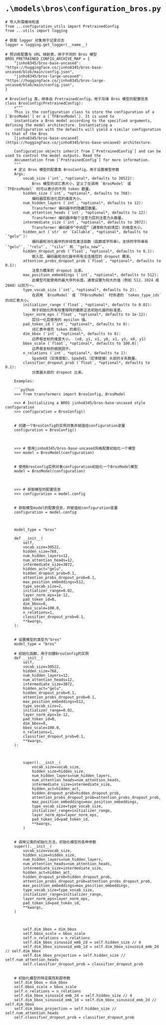 # `.\models\bros\configuration_bros.py`

```
# 导入所需模块和类
from ...configuration_utils import PretrainedConfig
from ...utils import logging

# 获取 logger 对象用于记录日志
logger = logging.get_logger(__name__)

# 预训练配置与 URL 映射表，用于不同的 Bros 模型
BROS_PRETRAINED_CONFIG_ARCHIVE_MAP = {
    "jinho8345/bros-base-uncased": "https://huggingface.co/jinho8345/bros-base-uncased/blob/main/config.json",
    "jinho8345/bros-large-uncased": "https://huggingface.co/jinho8345/bros-large-uncased/blob/main/config.json",
}

# BrosConfig 类，继承自 PretrainedConfig，用于存储 Bros 模型的配置信息
class BrosConfig(PretrainedConfig):
    r"""
    This is the configuration class to store the configuration of a [`BrosModel`] or a [`TFBrosModel`]. It is used to
    instantiate a Bros model according to the specified arguments, defining the model architecture. Instantiating a
    configuration with the defaults will yield a similar configuration to that of the Bros
    [jinho8345/bros-base-uncased](https://huggingface.co/jinho8345/bros-base-uncased) architecture.

    Configuration objects inherit from [`PretrainedConfig`] and can be used to control the model outputs. Read the
    documentation from [`PretrainedConfig`] for more information.
    """
    # 定义 Bros 模型的配置类 BrosConfig，用于设置模型参数
    Args:
        vocab_size (`int`, *optional*, defaults to 30522):
            Bros 模型的词汇表大小，定义了在调用 `BrosModel` 或 `TFBrosModel` 时可以表示的不同 token 数量。
        hidden_size (`int`, *optional*, defaults to 768):
            编码器层和池化层的维度大小。
        num_hidden_layers (`int`, *optional*, defaults to 12):
            Transformer 编码器中的隐藏层数量。
        num_attention_heads (`int`, *optional*, defaults to 12):
            Transformer 编码器中每个注意力层的注意力头数量。
        intermediate_size (`int`, *optional*, defaults to 3072):
            Transformer 编码器中“中间层”（通常称为前馈层）的维度大小。
        hidden_act (`str` or `Callable`, *optional*, defaults to `"gelu"`):
            编码器和池化器中的非线性激活函数（函数或字符串）。支持的字符串有 `"gelu"`, `"relu"`, `"silu"` 和 `"gelu_new"`。
        hidden_dropout_prob (`float`, *optional*, defaults to 0.1):
            嵌入层、编码器和池化器中所有全连接层的 dropout 概率。
        attention_probs_dropout_prob (`float`, *optional*, defaults to 0.1):
            注意力概率的 dropout 比率。
        max_position_embeddings (`int`, *optional*, defaults to 512):
            此模型可能使用的最大序列长度。通常设置为较大的值（例如 512、1024 或 2048）以防万一。
        type_vocab_size (`int`, *optional*, defaults to 2):
            在调用 `BrosModel` 或 `TFBrosModel` 时传递的 `token_type_ids` 的词汇表大小。
        initializer_range (`float`, *optional*, defaults to 0.02):
            用于初始化所有权重矩阵的截断正态初始化器的标准差。
        layer_norm_eps (`float`, *optional*, defaults to 1e-12):
            层归一化层使用的 epsilon 值。
        pad_token_id (`int`, *optional*, defaults to 0):
            词汇表中填充 token 的索引。
        dim_bbox (`int`, *optional*, defaults to 8):
            边界框坐标的维度大小。 (x0, y1, x1, y0, x1, y1, x0, y1)
        bbox_scale (`float`, *optional*, defaults to 100.0):
            边界框坐标的缩放因子。
        n_relations (`int`, *optional*, defaults to 1):
            SpadeEE（实体提取）、SpadeEL（实体链接）头部的关系数量。
        classifier_dropout_prob (`float`, *optional*, defaults to 0.1):
            分类器头部的 dropout 比率。
    
    Examples:
    
    ```python
    >>> from transformers import BrosConfig, BrosModel
    
    >>> # Initializing a BROS jinho8345/bros-base-uncased style configuration
    >>> configuration = BrosConfig()
    
    
    # 创建一个BrosConfig的实例对象并赋值给configuration变量
    configuration = BrosConfig()
    
    
    
    >>> # 使用jinho8345/bros-base-uncased风格配置初始化一个模型
    >>> model = BrosModel(configuration)
    
    
    # 使用BrosConfig实例对象configuration初始化一个BrosModel模型
    model = BrosModel(configuration)
    
    
    
    >>> # 获取模型的配置信息
    >>> configuration = model.config
    
    
    # 获取模型model的配置信息，并赋值给configuration变量
    configuration = model.config
    
    
    
    model_type = "bros"
    
    def __init__(
        self,
        vocab_size=30522,
        hidden_size=768,
        num_hidden_layers=12,
        num_attention_heads=12,
        intermediate_size=3072,
        hidden_act="gelu",
        hidden_dropout_prob=0.1,
        attention_probs_dropout_prob=0.1,
        max_position_embeddings=512,
        type_vocab_size=2,
        initializer_range=0.02,
        layer_norm_eps=1e-12,
        pad_token_id=0,
        dim_bbox=8,
        bbox_scale=100.0,
        n_relations=1,
        classifier_dropout_prob=0.1,
        **kwargs,
    ):
    
    
    # 设置模型的类型为"bros"
    model_type = "bros"
    
    # 初始化函数，用于创建BrosConfig的实例
    def __init__(
        self,
        vocab_size=30522,
        hidden_size=768,
        num_hidden_layers=12,
        num_attention_heads=12,
        intermediate_size=3072,
        hidden_act="gelu",
        hidden_dropout_prob=0.1,
        attention_probs_dropout_prob=0.1,
        max_position_embeddings=512,
        type_vocab_size=2,
        initializer_range=0.02,
        layer_norm_eps=1e-12,
        pad_token_id=0,
        dim_bbox=8,
        bbox_scale=100.0,
        n_relations=1,
        classifier_dropout_prob=0.1,
        **kwargs,
    ):
    
    
    
        super().__init__(
            vocab_size=vocab_size,
            hidden_size=hidden_size,
            num_hidden_layers=num_hidden_layers,
            num_attention_heads=num_attention_heads,
            intermediate_size=intermediate_size,
            hidden_act=hidden_act,
            hidden_dropout_prob=hidden_dropout_prob,
            attention_probs_dropout_prob=attention_probs_dropout_prob,
            max_position_embeddings=max_position_embeddings,
            type_vocab_size=type_vocab_size,
            initializer_range=initializer_range,
            layer_norm_eps=layer_norm_eps,
            pad_token_id=pad_token_id,
            **kwargs,
        )
    
    
    # 调用父类的初始化方法，初始化模型的各种参数
    super().__init__(
        vocab_size=vocab_size,
        hidden_size=hidden_size,
        num_hidden_layers=num_hidden_layers,
        num_attention_heads=num_attention_heads,
        intermediate_size=intermediate_size,
        hidden_act=hidden_act,
        hidden_dropout_prob=hidden_dropout_prob,
        attention_probs_dropout_prob=attention_probs_dropout_prob,
        max_position_embeddings=max_position_embeddings,
        type_vocab_size=type_vocab_size,
        initializer_range=initializer_range,
        layer_norm_eps=layer_norm_eps,
        pad_token_id=pad_token_id,
        **kwargs,
    )
    
    
    
        self.dim_bbox = dim_bbox
        self.bbox_scale = bbox_scale
        self.n_relations = n_relations
        self.dim_bbox_sinusoid_emb_2d = self.hidden_size // 4
        self.dim_bbox_sinusoid_emb_1d = self.dim_bbox_sinusoid_emb_2d // self.dim_bbox
        self.dim_bbox_projection = self.hidden_size // self.num_attention_heads
        self.classifier_dropout_prob = classifier_dropout_prob
    
    
    # 初始化模型的特定属性和超参数
    self.dim_bbox = dim_bbox
    self.bbox_scale = bbox_scale
    self.n_relations = n_relations
    self.dim_bbox_sinusoid_emb_2d = self.hidden_size // 4
    self.dim_bbox_sinusoid_emb_1d = self.dim_bbox_sinusoid_emb_2d // self.dim_bbox
    self.dim_bbox_projection = self.hidden_size // self.num_attention_heads
    self.classifier_dropout_prob = classifier_dropout_prob
```